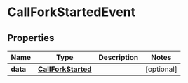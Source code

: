 

# CallForkStartedEvent


## Properties

Name | Type | Description | Notes
------------ | ------------- | ------------- | -------------
**data** | [**CallForkStarted**](CallForkStarted.md) |  |  [optional]



